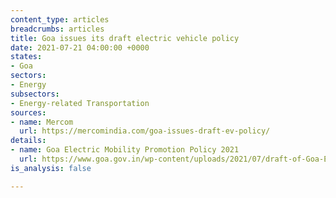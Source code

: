 ```yaml
---
content_type: articles
breadcrumbs: articles
title: Goa issues its draft electric vehicle policy
date: 2021-07-21 04:00:00 +0000
states:
- Goa
sectors:
- Energy
subsectors:
- Energy-related Transportation
sources:
- name: Mercom
  url: https://mercomindia.com/goa-issues-draft-ev-policy/
details:
- name: Goa Electric Mobility Promotion Policy 2021
  url: https://www.goa.gov.in/wp-content/uploads/2021/07/draft-of-Goa-Eletric-mobility-promotion-policy-2021.pdf
is_analysis: false

---
```

